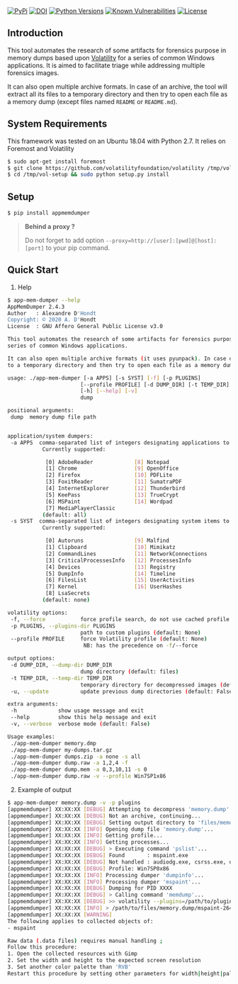 [![PyPi](https://img.shields.io/pypi/v/appmemdumper.svg)](https://pypi.python.org/pypi/appmemdumper/)
[![DOI](https://zenodo.org/badge/DOI/10.5281/zenodo.804958.svg)](https://doi.org/10.5281/zenodo.804958)
[![Python Versions](https://img.shields.io/pypi/pyversions/appmemdumper.svg)](https://pypi.python.org/pypi/appmemdumper/)
[![Known Vulnerabilities](https://snyk.io/test/github/dhondta/AppmemDumper/badge.svg?targetFile=requirements.txt)](https://snyk.io/test/github/dhondta/AppmemDumper?targetFile=requirements.txt)
[![License](https://img.shields.io/pypi/l/appmemdumper.svg)](https://pypi.python.org/pypi/appmemdumper/)


## Introduction

This tool automates the research of some artifacts for forensics purpose in memory dumps based upon [Volatility](https://github.com/volatilityfoundation/volatility/) for a series of common Windows applications. It is aimed to facilitate triage while addressing multiple forensics images.

It can also open multiple archive formats. In case of an archive, the tool will extract all its files to a temporary directory and then try to open each file as a memory dump (except files named `README` or `README.md`).


## System Requirements

This framework was tested on an Ubuntu 18.04 with Python 2.7. It relies on Foremost and Volatility

```sh
$ sudo apt-get install foremost
$ git clone https://github.com/volatilityfoundation/volatility /tmp/vol-setup
$ cd /tmp/vol-setup && sudo python setup.py install
```

## Setup

```sh
$ pip install appmemdumper
```

> **Behind a proxy ?**
> 
> Do not forget to add option `--proxy=http://[user]:[pwd]@[host]:[port]` to your pip command.


## Quick Start

1. Help

 ```sh
$ app-mem-dumper --help
AppMemDumper 2.4.3
Author   : Alexandre D'Hondt
Copyright: © 2020 A. D'Hondt
License  : GNU Affero General Public License v3.0

This tool automates the research of some artifacts for forensics purpose in memory dumps based upon Volatility for a
 series of common Windows applications.

It can also open multiple archive formats (it uses pyunpack). In case of an archive, the tool will extract all its files
 to a temporary directory and then try to open each file as a memory dump.

usage: ./app-mem-dumper [-a APPS] [-s SYST] [-f] [-p PLUGINS]
                        [--profile PROFILE] [-d DUMP_DIR] [-t TEMP_DIR] [-u]
                        [-h] [--help] [-v]
                        dump

positional arguments:
  dump  memory dump file path


application/system dumpers:
  -a APPS  comma-separated list of integers designating applications to be parsed
            Currently supported: 

             [0] AdobeReader             [8] Notepad
             [1] Chrome                  [9] OpenOffice
             [2] Firefox                 [10] PDFLite
             [3] FoxitReader             [11] SumatraPDF
             [4] InternetExplorer        [12] Thunderbird
             [5] KeePass                 [13] TrueCrypt
             [6] MSPaint                 [14] Wordpad
             [7] MediaPlayerClassic    
            (default: all)
  -s SYST  comma-separated list of integers designating system items to be parsed
            Currently supported: 

             [0] Autoruns                [9] Malfind
             [1] Clipboard               [10] Mimikatz
             [2] CommandLines            [11] NetworkConnections
             [3] CriticalProcessesInfo   [12] ProcessesInfo
             [4] Devices                 [13] Registry
             [5] DumpInfo                [14] Timeline
             [6] FilesList               [15] UserActivities
             [7] Kernel                  [16] UserHashes
             [8] LsaSecrets            
            (default: none)

volatility options:
  -f, --force           force profile search, do not use cached profile (default: False)
  -p PLUGINS, --plugins-dir PLUGINS
                        path to custom plugins (default: None)
  --profile PROFILE     force Volatility profile (default: None)
                         NB: has the precedence on -f/--force

output options:
  -d DUMP_DIR, --dump-dir DUMP_DIR
                        dump directory (default: files)
  -t TEMP_DIR, --temp-dir TEMP_DIR
                        temporary directory for decompressed images (default: .temp)
  -u, --update          update previous dump directories (default: False)

extra arguments:
  -h             show usage message and exit
  --help         show this help message and exit
  -v, --verbose  verbose mode (default: False)

Usage examples:
  ./app-mem-dumper memory.dmp
  ./app-mem-dumper my-dumps.tar.gz
  ./app-mem-dumper dumps.zip -a none -s all
  ./app-mem-dumper dump.raw -a 1,2,4 -f
  ./app-mem-dumper dump.mem -a 0,3,10,11 -s 0
  ./app-mem-dumper dump.raw -v --profile Win7SP1x86

 ```
 
2. Example of output

 ```sh
$ app-mem-dumper memory.dump -v -p plugins
[appmemdumper] XX:XX:XX [DEBUG] Attempting to decompress 'memory.dump'...
[appmemdumper] XX:XX:XX [DEBUG] Not an archive, continuing...
[appmemdumper] XX:XX:XX [DEBUG] Setting output directory to 'files/memory.dump'...
[appmemdumper] XX:XX:XX [INFO] Opening dump file 'memory.dump'...
[appmemdumper] XX:XX:XX [INFO] Getting profile...
[appmemdumper] XX:XX:XX [INFO] Getting processes...
[appmemdumper] XX:XX:XX [DEBUG] > Executing command 'pslist'...
[appmemdumper] XX:XX:XX [DEBUG] Found       : mspaint.exe
[appmemdumper] XX:XX:XX [DEBUG] Not handled : audiodg.exe, csrss.exe, dllhost.exe, [...]
[appmemdumper] XX:XX:XX [DEBUG] Profile: Win7SP0x86
[appmemdumper] XX:XX:XX [INFO] Processing dumper 'dumpinfo'...
[appmemdumper] XX:XX:XX [INFO] Processing dumper 'mspaint'...
[appmemdumper] XX:XX:XX [DEBUG] Dumping for PID XXXX
[appmemdumper] XX:XX:XX [DEBUG] > Calling command 'memdump'...
[appmemdumper] XX:XX:XX [DEBUG] >> volatility --plugins=/path/to/plugins --file=[...]
[appmemdumper] XX:XX:XX [INFO] > /path/to/files/memory.dump/mspaint-2640-memdump.data
[appmemdumper] XX:XX:XX [WARNING] 
The following applies to collected objects of:
- mspaint

Raw data (.data files) requires manual handling ;
Follow this procedure:
1. Open the collected resources with Gimp
2. Set the width and height to the expected screen resolution
3. Set another color palette than 'RVB'
Restart this procedure by setting other parameters for width|height|palette.

 ```

